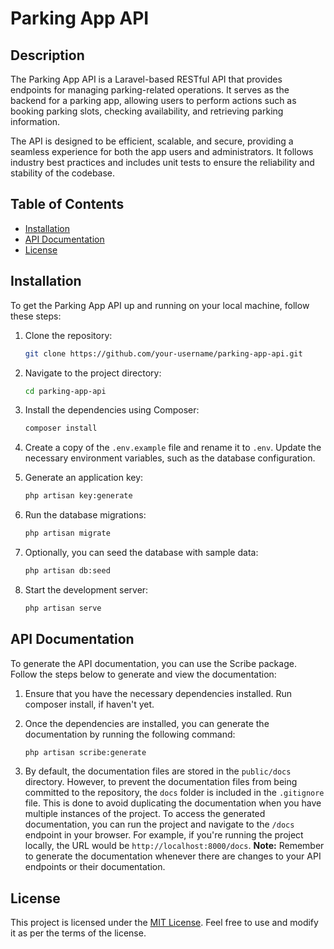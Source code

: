# Parking App API

## Description

The Parking App API is a Laravel-based RESTful API that provides endpoints for managing parking-related operations. It serves as the backend for a parking app, allowing users to perform actions such as booking parking slots, checking availability, and retrieving parking information.

The API is designed to be efficient, scalable, and secure, providing a seamless experience for both the app users and administrators. It follows industry best practices and includes unit tests to ensure the reliability and stability of the codebase.

## Table of Contents

- [Installation](#installation)
- [API Documentation](#api-documentation)
- [License](#license)

## Installation

To get the Parking App API up and running on your local machine, follow these steps:

1. Clone the repository:

   ```bash
   git clone https://github.com/your-username/parking-app-api.git
   ```
2. Navigate to the project directory:

   ```bash
   cd parking-app-api
   ```
3. Install the dependencies using Composer:

   ```bash
   composer install 
   ```
4. Create a copy of the `.env.example` file and rename it to `.env`. Update the necessary environment variables, such as the database configuration.
5. Generate an application key:

   ```bash
   php artisan key:generate
   ```
6. Run the database migrations:

   ```bash
   php artisan migrate
   ```
7. Optionally, you can seed the database with sample data:

   ```bash
   php artisan db:seed
   ```
8. Start the development server:

   ```bash
   php artisan serve
   ```

## API Documentation

To generate the API documentation, you can use the Scribe package. Follow the steps below to generate and view the documentation:

1. Ensure that you have the necessary dependencies installed. Run composer install, if haven't yet.
2. Once the dependencies are installed, you can generate the documentation by running the following command:

   ```bash
   php artisan scribe:generate
   ```
3. By default, the documentation files are stored in the `public/docs` directory. However, to prevent the documentation files from being committed to the repository, the `docs` folder is included in the `.gitignore` file. This is done to avoid duplicating the documentation when you have multiple instances of the project.
   To access the generated documentation, you can run the project and navigate to the `/docs` endpoint in your browser. For example, if you're running the project locally, the URL would be `http://localhost:8000/docs`.
   **Note:** Remember to generate the documentation whenever there are changes to your API endpoints or their documentation.

## License

This project is licensed under the [MIT License](LICENSE). Feel free to use and modify it as per the terms of the license.
